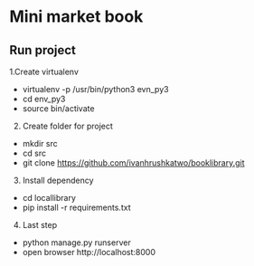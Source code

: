 Mini market book
====================

Run project
--------------------

1.Create virtualenv
- virtualenv -p /usr/bin/python3 evn_py3
- cd env_py3
- source bin/activate

2. Create folder for project
- mkdir src
- cd src
- git clone https://github.com/ivanhrushkatwo/booklibrary.git

3. Install dependency
- cd locallibrary
- pip install -r requirements.txt

4. Last step
- python manage.py runserver
- open browser http://localhost:8000

